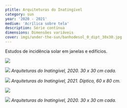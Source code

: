 ```yaml
---
ptitle: Arquiteturas do Inatingível
category: sun
year: '2020 - 2021'
medium: 'Acrílica sobre tela'
description: Série contínua
dimensions: Dimensões variáveis
cover: imgs/under-the-sun/banhodesol_0_dipt_30x30.jpg
---
```

Estudos de incidência solar em janelas e edifícios.

![]({{site.baseurl}}/imgs/under-the-sun/banhodesol_1_30x30.jpg)

![]({{site.baseurl}}/imgs/under-the-sun/banhodesol_2_30x30.jpg)
_Arquiteturas do Inatingível, 2020. 30 x 30 cm cada._

![]({{site.baseurl}}/imgs/under-the-sun/benhodesol_1_dipt_30x40.jpg)
_Arquiteturas do Inatingível, 2021. Díptico, 60 x 80 cm._

![]({{site.baseurl}}/imgs/under-the-sun/banhodesol_3_30x30.jpg)

![]({{site.baseurl}}/imgs/under-the-sun/banhodesol_4_30x30.jpg)
_Arquiteturas do Inatingível, 2020. 30 x 30 cm cada._
